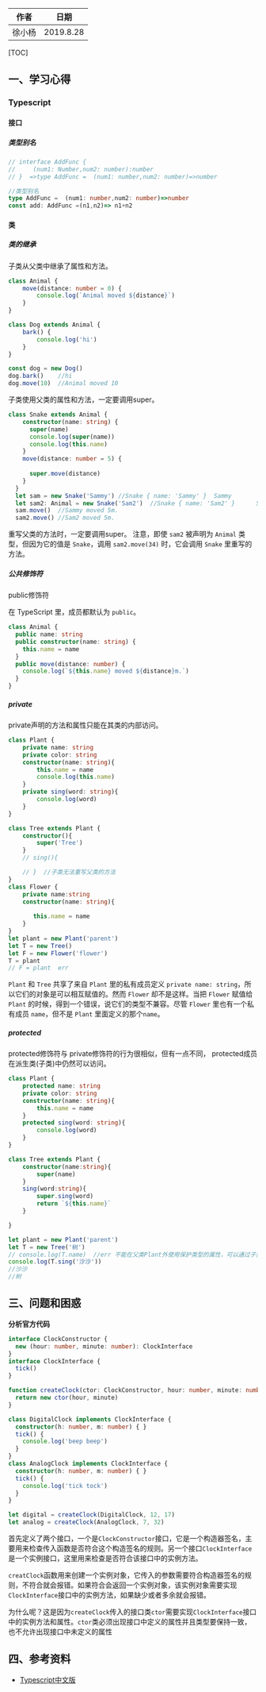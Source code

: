 

| 作者 | 日期 |
| -- | -- |
| 徐小杨 | 2019.8.28 |

[TOC]


## 一、学习心得
### Typescript
#### 接口
##### 类型别名 
```ts
// interface AddFunc {
//     (num1: Number,num2: number):number
// }  =>type AddFunc =  (num1: number,num2: number)=>number

//类型别名
type AddFunc =  (num1: number,num2: number)=>number
const add: AddFunc =(n1,n2)=> n1+n2
```
#### 类
##### 类的继承
子类从父类中继承了属性和方法。
```ts
class Animal {
    move(distance: number = 0) {
        console.log(`Animal moved ${distance}`)
    }
}

class Dog extends Animal {
    bark() {
        console.log('hi')
    }
}

const dog = new Dog() 
dog.bark()    //hi
dog.move(10)  //Animal moved 10
```
子类使用父类的属性和方法，一定要调用super。

```ts
class Snake extends Animal {
    constructor(name: string) { 
      super(name)
      console.log(super(name)) 
      console.log(this.name)  
    }
    move(distance: number = 5) {
     
      super.move(distance)
    }
  }
  let sam = new Snake('Sammy') //Snake { name: 'Sammy' }  Sammy
  let sam2: Animal = new Snake('Sam2')  //Snake { name: 'Sam2' }      Sam2
  sam.move()  //Sammy moved 5m. 
  sam2.move() //Sam2 moved 5m.

```
重写父类的方法时，一定要调用super。 注意，即使 `sam2` 被声明为 `Animal` 类型，但因为它的值是 `Snake`，调用 `sam2.move(34)` 时，它会调用 `Snake` 里重写的方法。


##### 公共修饰符
public修饰符

在 TypeScript 里，成员都默认为 `public`。

```ts
class Animal {
  public name: string
  public constructor(name: string) {
    this.name = name
  }
  public move(distance: number) {
    console.log(`${this.name} moved ${distance}m.`)
  }
}
```

##### private
private声明的方法和属性只能在其类的内部访问。


```ts
class Plant {
    private name: string
    private color: string
    constructor(name: string){
        this.name = name
        console.log(this.name)
    }
    private sing(word: string){
        console.log(word)
    }
}

class Tree extends Plant {
    constructor(){
        super('Tree')
    }
    // sing(){

    // }  //子类无法重写父类的方法
}
class Flower {
    private name:string
    constructor(name: string){
        
       this.name = name
    }
}
let plant = new Plant('parent')
let T = new Tree()
let F = new Flower('flower')
T = plant
// F = plant  err
```
`Plant` 和 `Tree` 共享了来自 `Plant` 里的私有成员定义 `private name: string`，所以它们的对象是可以相互赋值的。然而 `Flower` 却不是这样。当把 `Flower` 赋值给 `Plant` 的时候，得到一个错误，说它们的类型不兼容。尽管 `Flower` 里也有一个私有成员 `name`，但不是 `Plant` 里面定义的那个`name`。


##### protected
protected修饰符与 private修饰符的行为很相似，但有一点不同， protected成员在派生类(子类)中仍然可以访问。

```ts
class Plant {
    protected name: string
    private color: string
    constructor(name: string){
        this.name = name
    }
    protected sing(word: string){
        console.log(word)
    }
}

class Tree extends Plant {
    constructor(name:string){
        super(name)
    }
    sing(word:string){
        super.sing(word)
        return `${this.name}`
    }

}

let plant = new Plant('parent')
let T = new Tree('树')  
// console.log(T.name)  //err 不能在父类Plant外使用保护类型的属性，可以通过子类的实例方法来访问
console.log(T.sing('沙沙')) 
//沙沙
//树
```




## 三、问题和困惑
**分析官方代码**

```ts
interface ClockConstructor {
  new (hour: number, minute: number): ClockInterface
}
interface ClockInterface {
  tick()
}

function createClock(ctor: ClockConstructor, hour: number, minute: number): ClockInterface {
  return new ctor(hour, minute)
}

class DigitalClock implements ClockInterface {
  constructor(h: number, m: number) { }
  tick() {
    console.log('beep beep')
  }
}
class AnalogClock implements ClockInterface {
  constructor(h: number, m: number) { }
  tick() {
    console.log('tick tock')
  }
}

let digital = createClock(DigitalClock, 12, 17)
let analog = createClock(AnalogClock, 7, 32)
```
首先定义了两个接口，一个是`ClockConstructor`接口，它是一个构造器签名，主要用来检查传入函数是否符合这个构造签名的规则。另一个接口`ClockInterface`是一个实例接口，这里用来检查是否符合该接口中的实例方法。

`creatClock`函数用来创建一个实例对象，它传入的参数需要符合构造器签名的规则，不符合就会报错。如果符合会返回一个实例对象，该实例对象需要实现`ClockInterface`接口中的实例方法，如果缺少或者多余就会报错。

为什么呢？这是因为`createClock`传入的接口类`ctor`需要实现`ClockInterface`接口中的实例方法和属性。`ctor`类必须出现接口中定义的属性并且类型要保持一致，也不允许出现接口中未定义的属性

## 四、参考资料

- [Typescript中文版](https://www.tslang.cn/docs/handbook/basic-types.html)
